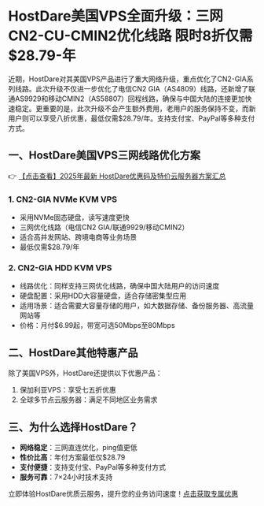 # HostDare美国VPS全面升级：三网CN2-CU-CMIN2优化线路 限时8折仅需$28.79-年

近期，HostDare对其美国VPS产品进行了重大网络升级，重点优化了CN2-GIA系列线路。此次升级不仅进一步优化了电信CN2 GIA（AS4809）线路，还新增了联通AS9929和移动CMIN2（AS58807）回程线路，确保与中国大陆的连接更加快速稳定。更重要的是，此次升级不会产生额外费用，老用户的服务保持不变，而新用户则可以享受八折优惠，最低仅需$28.79/年。支持支付宝、PayPal等多种支付方式。

## 一、HostDare美国VPS三网线路优化方案

👉 [【点击查看】2025年最新 HostDare优惠码及特价云服务器方案汇总](https://bit.ly/hostdare)

### 1. CN2-GIA NVMe KVM VPS
- 采用NVMe固态硬盘，读写速度更快
- 三网优化线路（电信CN2 GIA/联通9929/移动CMIN2）
- 适合高并发网站、跨境电商等业务场景
- 最低仅需$28.79/年

### 2. CN2-GIA HDD KVM VPS
- 线路优化：同样支持三网优化线路，确保中国大陆用户的访问速度
- 硬盘配置：采用HDD大容量硬盘，适合存储密集型应用
- 适用场景：适合需要大容量存储的用户，如大数据存储、备份服务器、高流量网站等
- 价格：月付$6.99起，带宽可选50Mbps至80Mbps

## 二、HostDare其他特惠产品

除了美国VPS外，HostDare还提供以下优惠产品：

1. 保加利亚VPS：享受七五折优惠
2. 全球多节点云服务器：满足不同地区业务需求

## 三、为什么选择HostDare？

- **网络稳定**：三网直连优化，ping值更低
- **性价比高**：年付方案最低仅$28.79
- **支付便捷**：支持支付宝、PayPal等多种支付方式
- **服务可靠**：7×24小时技术支持

立即体验HostDare优质云服务，提升您的业务访问速度！[点击获取专属优惠](https://bit.ly/hostdare)